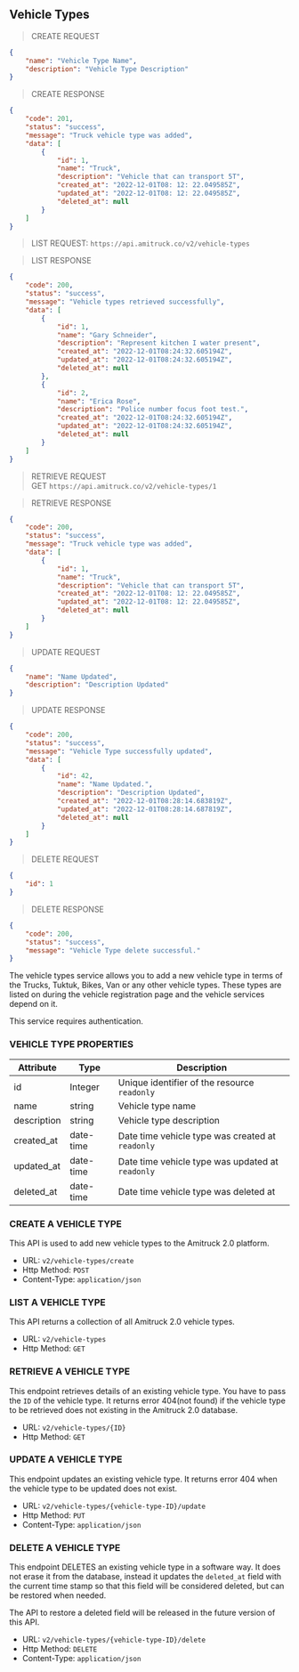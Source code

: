 ## Vehicle Types

> CREATE REQUEST

```json
{
    "name": "Vehicle Type Name",
    "description": "Vehicle Type Description"
}
```

> CREATE RESPONSE

```json
{
    "code": 201,
    "status": "success",
    "message": "Truck vehicle type was added",
    "data": [
        {
            "id": 1,
            "name": "Truck",
            "description": "Vehicle that can transport 5T",
            "created_at": "2022-12-01T08: 12: 22.049585Z",
            "updated_at": "2022-12-01T08: 12: 22.049585Z",
            "deleted_at": null
        }
    ]
}
```
> LIST REQUEST: `https://api.amitruck.co/v2/vehicle-types`

> LIST RESPONSE

```json
{
    "code": 200,
    "status": "success",
    "message": "Vehicle types retrieved successfully",
    "data": [
        {
            "id": 1,
            "name": "Gary Schneider",
            "description": "Represent kitchen I water present",
            "created_at": "2022-12-01T08:24:32.605194Z",
            "updated_at": "2022-12-01T08:24:32.605194Z",
            "deleted_at": null
        },
        {
            "id": 2,
            "name": "Erica Rose",
            "description": "Police number focus foot test.",
            "created_at": "2022-12-01T08:24:32.605194Z",
            "updated_at": "2022-12-01T08:24:32.605194Z",
            "deleted_at": null
        }
    ]
}
```
> RETRIEVE REQUEST  
> GET `https://api.amitruck.co/v2/vehicle-types/1`

> RETRIEVE RESPONSE

```json
{
    "code": 200,
    "status": "success",
    "message": "Truck vehicle type was added",
    "data": [
        {
            "id": 1,
            "name": "Truck",
            "description": "Vehicle that can transport 5T",
            "created_at": "2022-12-01T08: 12: 22.049585Z",
            "updated_at": "2022-12-01T08: 12: 22.049585Z",
            "deleted_at": null
        }
    ]
}
```

> UPDATE REQUEST

```json
{
    "name": "Name Updated",
    "description": "Description Updated"
}
```

>  UPDATE RESPONSE

```json 
{
    "code": 200,
    "status": "success",
    "message": "Vehicle Type successfully updated",
    "data": [
        {
            "id": 42,
            "name": "Name Updated.",
            "description": "Description Updated",
            "created_at": "2022-12-01T08:28:14.683819Z",
            "updated_at": "2022-12-01T08:28:14.687819Z",
            "deleted_at": null
        }
    ]
}
```

> DELETE REQUEST

```json 
{
    "id": 1
}
```

> DELETE RESPONSE

```json
{
    "code": 200,
    "status": "success",
    "message": "Vehicle Type delete successful."
}
```

The vehicle types service allows you to add a new vehicle type in terms of the Trucks, Tuktuk, Bikes, Van or any other vehicle types.
These types are listed on during the vehicle registration page and the vehicle services depend on it. 

This service requires authentication.

### VEHICLE TYPE PROPERTIES

| Attribute | Type | Description |
| -----------|---------| ----------- |
| id  | Integer | Unique identifier of the resource `readonly` |
| name | string | Vehicle type name |
| description | string | Vehicle type description |
| created_at | date-time | Date time vehicle type was created at `readonly` |
| updated_at | date-time | Date time vehicle type was updated at `readonly` |
| deleted_at | date-time | Date time vehicle type was deleted at |

### CREATE A VEHICLE TYPE

This API is used to add new vehicle types to the Amitruck 2.0 platform. 

* URL: `v2/vehicle-types/create`
* Http Method: `POST`
* Content-Type: `application/json`

### LIST A VEHICLE TYPE

This API returns a collection of all Amitruck 2.0 vehicle types.

* URL: `v2/vehicle-types`
* Http Method: `GET`

### RETRIEVE A VEHICLE TYPE

This endpoint retrieves details of an existing vehicle type. You have to pass the `ID` of the vehicle type. It returns error 404(not found) if the vehicle type to be retrieved does not existing in the Amitruck 2.0 database.

* URL: `v2/vehicle-types/{ID}`
* Http Method: `GET`

### UPDATE A VEHICLE TYPE

This endpoint updates an existing vehicle type. It returns error 404 when the vehicle type to be updated does not exist.

* URL: `v2/vehicle-types/{vehicle-type-ID}/update`
* Http Method: `PUT`
* Content-Type: `application/json`

### DELETE A VEHICLE TYPE

This endpoint DELETES an existing vehicle type in a software way. It does not erase it from the database, instead it updates the `deleted_at` field with the current time stamp so that this field will be considered deleted, but can be restored when needed. 

The API to restore a deleted field will be released in the future version of this API.

* URL: `v2/vehicle-types/{vehicle-type-ID}/delete`
* Http Method: `DELETE`
* Content-Type: `application/json`
